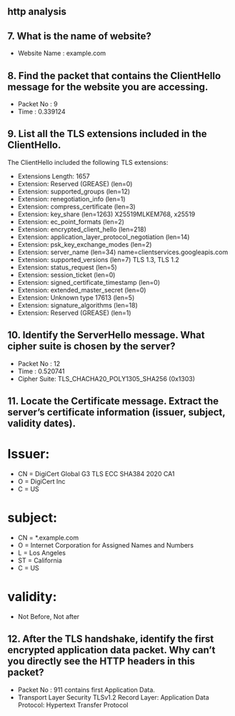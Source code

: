 ## http analysis
## 7. What is the name of website?
- Website Name : example.com

## 8. Find the packet that contains the ClientHello message for the website you are accessing.
- Packet No : 9
- Time : 0.339124

## 9.  List all the TLS extensions included in the ClientHello.
The ClientHello included the following TLS extensions:
- Extensions Length: 1657
- Extension: Reserved (GREASE) (len=0)
- Extension: supported_groups (len=12)
- Extension: renegotiation_info (len=1)
- Extension: compress_certificate (len=3)
- Extension: key_share (len=1263) X25519MLKEM768, x25519
- Extension: ec_point_formats (len=2)
- Extension: encrypted_client_hello (len=218)
- Extension: application_layer_protocol_negotiation (len=14)
- Extension: psk_key_exchange_modes (len=2)
- Extension: server_name (len=34) name=clientservices.googleapis.com
- Extension: supported_versions (len=7) TLS 1.3, TLS 1.2
- Extension: status_request (len=5)
- Extension: session_ticket (len=0)
- Extension: signed_certificate_timestamp (len=0)
- Extension: extended_master_secret (len=0)
- Extension: Unknown type 17613 (len=5)
- Extension: signature_algorithms (len=18)
- Extension: Reserved (GREASE) (len=1)

## 10. Identify the ServerHello message. What cipher suite is chosen by the server? 
- Packet No : 12
- Time : 0.520741
- Cipher Suite: TLS_CHACHA20_POLY1305_SHA256 (0x1303)

## 11.  Locate the Certificate message. Extract the server’s certificate information (issuer, subject, validity dates).

# Issuer:
- CN = DigiCert Global G3 TLS ECC SHA384 2020 CA1
- O = DigiCert Inc
- C = US 
# subject:
- CN = *.example.com
- O = Internet Corporation for Assigned Names and Numbers
- L = Los Angeles
- ST = California
- C = US
# validity:
- Not Before, Not after

## 12.  After the TLS handshake, identify the first encrypted application data packet. Why can’t you directly see the HTTP headers in this packet? 

- Packet No : 911 contains first Application Data.
- Transport Layer Security
    TLSv1.2 Record Layer: Application Data Protocol: Hypertext Transfer Protocol

